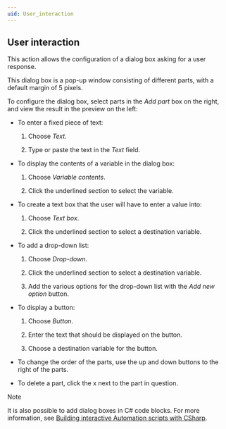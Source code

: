 ```yaml
---
uid: User_interaction
---
```


## User interaction

This action allows the configuration of a dialog box asking for a user response.

This dialog box is a pop-up window consisting of different parts, with a default margin of 5 pixels.

To configure the dialog box, select parts in the *Add part* box on the right, and view the result in the preview on the left:

- To enter a fixed piece of text:

    1. Choose *Text*.

    2. Type or paste the text in the *Text* field.

- To display the contents of a variable in the dialog box:

    1. Choose *Variable contents*.

    2. Click the underlined section to select the variable.

- To create a text box that the user will have to enter a value into:

    1. Choose *Text box*.

    2. Click the underlined section to select a destination variable.

- To add a drop-down list:

    1. Choose *Drop-down*.

    2. Click the underlined section to select a destination variable.

    3. Add the various options for the drop-down list with the *Add new option* button.

- To display a button:

    1. Choose *Button*.

    2. Enter the text that should be displayed on the button.

    3. Choose a destination variable for the button.

- To change the order of the parts, use the up and down buttons to the right of the parts.

- To delete a part, click the x next to the part in question.

> [!NOTE]
> It is also possible to add dialog boxes in C# code blocks. For more information, see [Building interactive Automation scripts with CSharp](xref:Building_interactive_Automation_scripts_with_CSharp).
>
